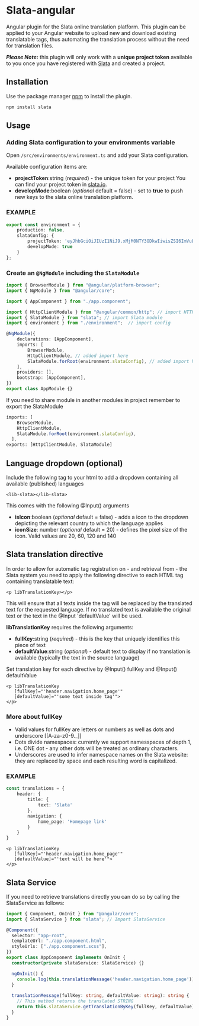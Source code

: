 # **Slata-angular**
Angular plugin for the Slata online translation platform. This plugin can be applied to your Angular website to upload new and download existing translatable tags, thus automating the translation process without the need for translation files.

_**Please Note:**_ this plugin will only work with a **unique project token** available to you once you have registered with [Slata](https://www.slata.io) and created a project.

## **Installation**

Use the package manager [npm](https://www.npmjs.com/) to install the plugin.

```bash
npm install slata
```

## **Usage**

### **Adding Slata configuration to your environments variable**
Open `/src/environments/environment.ts` and add your Slata configuration. 

Available configuration items are:
* **projectToken**:string (*required*) - the unique token for your project You can find your project token in [slata.io](https://slata.io/).
* **developMode**:boolean (*optional* default = false) - set to **true** to push new keys to the slata online translation platform.

### EXAMPLE
```ts
export const environment = {
    production: false,
    slataConfig: {
        projectToken: 'eyJhbGciOiJIUzI1NiJ9.xMjM0NTY3ODkwIiwisZSI6ImVuLVpBIiwiaWF0Ijox',
        developMode: true
    }
};
```

### Create an `@NgModule` including the `SlataModule`

```ts
import { BrowserModule } from "@angular/platform-browser";
import { NgModule } from "@angular/core";

import { AppComponent } from "./app.component";

import { HttpClientModule } from "@angular/common/http"; // import HTTP module 
import { SlataModule } from "slata"; // import Slata module
import { environment } from "./environment";  // import config

@NgModule({
    declarations: [AppComponent],
    imports: [
        BrowserModule,
        HttpClientModule, // added import here
        SlataModule.forRoot(environment.slataConfig), // added import here
    ],
    providers: [],
    bootstrap: [AppComponent],
})
export class AppModule {}
```

If you need to share module in another modules in project remember to export the SlataModule
```ts
imports: [
    BrowserModule,
    HttpClientModule,
    SlataModule.forRoot(environment.slataConfig),
  ], 
exports: [HttpClientModule, SlataModule]
```

## **Language dropdown (optional)**

Include the following tag to your html to add a dropdown containing all available (published) languages
```angular2html
<lib-slata></lib-slata>
```
This comes with the following @Input() arguments
* **isIcon**:boolean (*optional* default = false) - adds a icon to the dropdown depicting the relevant country to which the language applies
* **iconSize**: number (*optional* default = 20) - defines the pixel size of the icon. Valid values are 20, 60, 120 and 140

## **Slata translation directive**

In order to allow for automatic tag registration on - and retrieval from - the Slata system you need to apply the following directive to each HTML tag containing translatable text:
```angular2html
<p libTranslationKey></p>
```
This will ensure that all texts inside the tag will be replaced by the translated text for the requested language. If no translated text is available the original text or the text in the @Input 'defaultValue' will be used.

**libTranslationKey** requires the following arguments:
* **fullKey**:string (*required*) - this is the key that uniquely identifies this piece of text
* **defaultValue**:string (*optional*) - default text to display if no translation is available (typically the text in the source language)
 
Set translation key for each directive by @Input() fullKey and @Input() defaultValue
```angular2html
<p libTranslationKey
   [fullKey]="'header.navigation.home_page'"
   [defaultValue]="'some text inside tag'">
</p>
```

### More about **fullKey**
* Valid values for fullKey are letters or numbers as well as dots and underscore [[A-za-z0-9\._]]
* Dots divide namespaces: currently we support namesspaces of depth 1, i.e. ONE dot - any other dots will be treated as ordinary characters.
* Underscores are used to infer namespace names on the Slata website: they are replaced by space and each resulting word is capitalized.

### EXAMPLE

```ts
const translations = {
    header: {
        title: {
            text: 'Slata'
        },
        navigation: {
            home_page: 'Homepage link'
        }
    }
}
```
```angular2html
<p libTranslationKey
   [fullKey]="'header.navigation.home_page'"
   [defaultValue]="'text will be here'">
</p>
```

## **Slata Service**
If you need to retrieve translations directly you can do so by calling the SlataService as follows: 
```ts
import { Component, OnInit } from "@angular/core";
import { SlataService } from "slata"; // Import SlataService

@Component({
  selector: "app-root",
  templateUrl: "./app.component.html",
  styleUrls: ["./app.component.scss"],
})
export class AppComponent implements OnInit {
  constructor(private slataService: SlataService) {}

  ngOnInit() {
    console.log(this.translationMessage('header.navigation.home_page'))
  }
  
  translationMessage(fullKey: string, defaultValue: string): string {
    // This method returns the translated STRING
    return this.slataService.getTranslationByKey(fullKey, defaultValue);
  }
}
```
